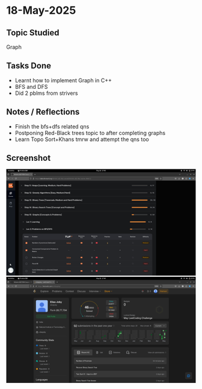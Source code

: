# 18-May-2025

## Topic Studied
Graph

## Tasks Done

- Learnt how to implement Graph in C++
- BFS and DFS
- Did 2 pblms from strivers

## Notes / Reflections
- Finish the bfs+dfs related qns 
- Postponing Red-Black trees topic to after completing graphs
- Learn Topo Sort+Khans tmrw and attempt the qns too

## Screenshot
![Profile Leetcode/Striver](../screenshots/11.1.png)
![Profile Leetcode/Striver](../screenshots/11.2.png)
